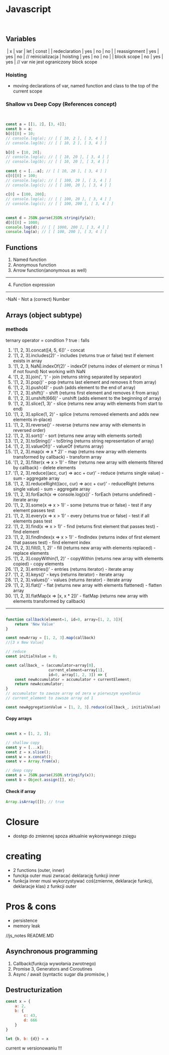 # Javascript
​
## Variables
​
| x | var | let | const |
| redeclaration | yes | no | no |
| reassignment | yes | yes | no | // reinicializacja
| hoisting | yes | no | no |
| block scope | no | yes | yes | // var nie jest ograniczony block scope 
​
### Hoisting

- moving declarations of var, named function and class to the top of the current scope
​
### Shallow vs Deep Copy (References concept)
​
```js
const a = [[1, 2], [3, 4]];
const b = a;
b[0][0] = 10;
// console.log(a); // [ [ 10, 2 ], [ 3, 4 ] ]
// console.log(b); // [ [ 10, 2 ], [ 3, 4 ] ]
​
b[0] = [10, 20];
// console.log(a); // [ [ 10, 20 ], [ 3, 4 ] ]
// console.log(b); // [ [ 10, 20 ], [ 3, 4 ] ]
​
const c = [...a]; // [ [ 10, 20 ], [ 3, 4 ] ]
c[0][0] = 100;
// console.log(a); // [ [ 100, 20 ], [ 3, 4 ] ]
// console.log(c); // [ [ 100, 20 ], [ 3, 4 ] ]
​
c[0] = [100, 200];
// console.log(a); // [ [ 100, 20 ], [ 3, 4 ] ]
// console.log(c); // [ [ 100, 200 ], [ 3, 4 ] ]
​
​
const d = JSON.parse(JSON.stringify(a));
d[0][0] = 1000;
console.log(d); // [ [ 1000, 200 ], [ 3, 4 ] ]
console.log(a); // [ [ 100, 200 ], [ 3, 4 ] ]
```

## Functions

1. Named function
2. Anonymous function
3. Arrow function(anonymous as well)
---
4. Function expression

---

-NaN - Not a (correct) Number

## Arrays (object subtype) 
### methods
ternary operator = condition ? true : falls 

1. '[1, 2, 3].concat([4, 5, 6])' - concat
2. '[1, 2, 3].includes(2)' - includes (returns true or false) test if element exists in array
3. '[1, 2, 3, NaN].indexOf(2)' - indexOf (returns index of element or minus 1 if not found) Not working with NaN
4. '[1, 2, 3].join(', ')' - join (returns string separated by separator)
5. '[1, 2, 3].pop()' - pop (returns last element and removes it from array)
6. '[1, 2, 3].push(4)' - push (adds element to the end of array)
7. '[1, 2, 3].shift()' - shift (returns first element and removes it from array)
8. '[1, 2, 3].unshift(666)' - unshift (adds element to the beginning of array)
9. '[1, 2, 3].slice(1, 3)' - slice (returns new array with elements from start to end)
10. '[1, 2, 3].splice(1, 2)' - splice (returns removed elements and adds new elements in-place)
11. '[1, 2, 3].reverse()' - reverse (returns new array with elements in reversed order)
12. '[1, 2, 3].sort()' - sort (returns new array with elements sorted)
13. '[1, 2, 3].toString()' - toString (returns string representation of array)
14. '[1, 2, 3].valueOf()' - valueOf (returns array)
15. '[1, 2, 3].map(x => x * 2)' - map (returns new array with elements transformed by callback) - transform array
16. '[1, 2, 3].filter(x => x > 1)' - filter (returns new array with elements filtered by callback) - delete elements
17. '[1, 2, 3].reduce((acc, cur) => acc + cur)' - reduce (returns single value) - sum - aggregate array
18. '[1, 2, 3].reduceRight((acc, cur) => acc + cur)' - reduceRight (returns single value) - sum - aggregate array
19. '[1, 2, 3].forEach(x => console.log(x))' - forEach (returns undefined) - iterate array
20. '[1, 2, 3].some(x => x > 1)' - some (returns true or false) - test if any element passes test
21. '[1, 2, 3].every(x => x > 1)' - every (returns true or false) - test if all elements pass test
22. '[1, 2, 3].find(x => x > 1)' - find (returns first element that passes test) - find element
23. '[1, 2, 3].findIndex(x => x > 1)' - findIndex (returns index of first element that passes test) - find element index
24. '[1, 2, 3].fill(0, 1, 2)' - fill (returns new array with elements replaced) - replace elements
25. '[1, 2, 3].copyWithin(1, 2)' - copyWithin (returns new array with elements copied) - copy elements
26. '[1, 2, 3].entries()' - entries (returns iterator) - iterate array
27. '[1, 2, 3].keys()' - keys (returns iterator) - iterate array
28. '[1, 2, 3].values()' - values (returns iterator) - iterate array
29. '[1, 2, 3].flat()' - flat (returns new array with elements flattened) - flatten array
30. '[1, 2, 3].flatMap(x => [x, x * 2])' - flatMap (returns new array with elements transformed by callback)

---

```javascript

function callback(element=1, id=0, array=[1, 2, 3]){
    return 'New Value'
}

const newArray = [1, 2, 3].map(callback)
//[3 x New Value]

// reduce
const initialValue = 0;

const callback_ = (accumulator=array[0], 
                   current_element=array[1], 
                   id=0, array[1, 2, 3]) => {
    const newAccumulator = accumulator + currentElement;
    return newAccumulator;
}
// accumulator to zawsze array od zera w pierwszym wywołaniu
// current_element to zawsze array od 1

const newAggregationValue = [1, 2, 3].reduce(callback_, initialValue)

```

#### Copy arrays

```js

const x = [1, 2, 3];

// shallow copy
const y = [...x];
const z = x.slice();
const w = x.concat();
const v = Array.from(x);

// deep copy
const a = JSON.parse(JSON.stringify(x));
const b = Object.assign([], x);
```

#### Check if array

```js
Array.isArray([]); // true
```

# Closure

- dostęp do zmiennej spoza aktualnie wykonywanego zsięgu 

# creating

- 2 functions (outer, inner)
- funckja outer musi zwracać deklarację funkcji inner 
- funkcja inner musi wykorzystywać coś(zmienne, deklaracje funkcji, deklaracje klas) z funkcji outer 

# Pros & cons

- persistence
- memory leak 



//js_notes README.MD

## Asynchronous programming
1. Callback(funkcja wywołania zwrotnego)
2. Promise 
3, Generators and Coroutines
4. Async / await (syntactic sugar dla promisów, )


## Destructurization

```js
const x = {
    a: 2,
    b: {
        c: 43,
        d: 666
    }
}

let {b, b: {d}} = x
```

current w versionowaniu !!!